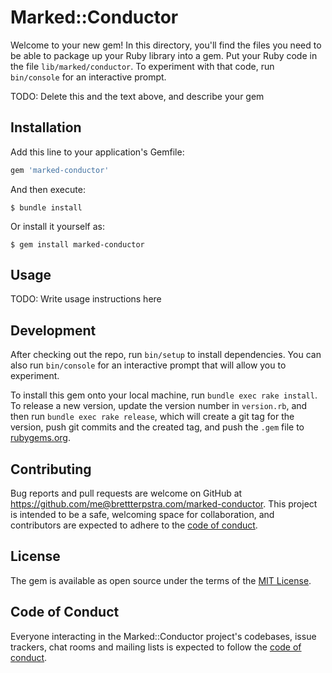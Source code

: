 # Marked::Conductor

Welcome to your new gem! In this directory, you'll find the files you need to be able to package up your Ruby library into a gem. Put your Ruby code in the file `lib/marked/conductor`. To experiment with that code, run `bin/console` for an interactive prompt.

TODO: Delete this and the text above, and describe your gem

## Installation

Add this line to your application's Gemfile:

```ruby
gem 'marked-conductor'
```

And then execute:

    $ bundle install

Or install it yourself as:

    $ gem install marked-conductor

## Usage

TODO: Write usage instructions here

## Development

After checking out the repo, run `bin/setup` to install dependencies. You can also run `bin/console` for an interactive prompt that will allow you to experiment.

To install this gem onto your local machine, run `bundle exec rake install`. To release a new version, update the version number in `version.rb`, and then run `bundle exec rake release`, which will create a git tag for the version, push git commits and the created tag, and push the `.gem` file to [rubygems.org](https://rubygems.org).

## Contributing

Bug reports and pull requests are welcome on GitHub at https://github.com/me@brettterpstra.com/marked-conductor. This project is intended to be a safe, welcoming space for collaboration, and contributors are expected to adhere to the [code of conduct](https://github.com/me@brettterpstra.com/marked-conductor/blob/main/CODE_OF_CONDUCT.md).

## License

The gem is available as open source under the terms of the [MIT License](https://opensource.org/licenses/MIT).

## Code of Conduct

Everyone interacting in the Marked::Conductor project's codebases, issue trackers, chat rooms and mailing lists is expected to follow the [code of conduct](https://github.com/me@brettterpstra.com/marked-conductor/blob/main/CODE_OF_CONDUCT.md).
